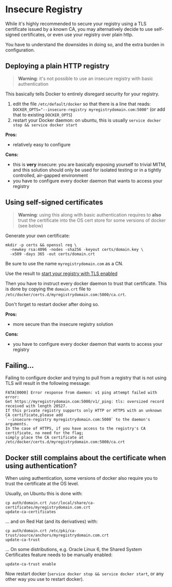 <!--[metadata]>
+++
title = "Testing an insecure registry"
description = "Deploying a Registry in an insecure fashion"
keywords = ["registry, on-prem, images, tags, repository, distribution, insecure"]
+++
<![end-metadata]-->

# Insecure Registry

While it's highly recommended to secure your registry using a TLS certificate issued by a known CA, you may alternatively decide to use self-signed certificates, or even use your registry over plain http.

You have to understand the downsides in doing so, and the extra burden in configuration.

## Deploying a plain HTTP registry

> **Warning**: it's not possible to use an insecure registry with basic authentication

This basically tells Docker to entirely disregard security for your registry.

1. edit the file `/etc/default/docker` so that there is a line that reads: `DOCKER_OPTS="--insecure-registry myregistrydomain.com:5000"` (or add that to existing `DOCKER_OPTS`)
2. restart your Docker daemon: on ubuntu, this is usually `service docker stop && service docker start`

**Pros:**

 - relatively easy to configure
 
**Cons:**
 
 - this is **very** insecure: you are basically exposing yourself to trivial MITM, and this solution should only be used for isolated testing or in a tightly controlled, air-gapped environment
 - you have to configure every docker daemon that wants to access your registry 
  
## Using self-signed certificates

> **Warning**: using this along with basic authentication requires to **also** trust the certificate into the OS cert store for some versions of docker (see below)

Generate your own certificate:

    mkdir -p certs && openssl req \
      -newkey rsa:4096 -nodes -sha256 -keyout certs/domain.key \
      -x509 -days 365 -out certs/domain.crt

Be sure to use the name `myregistrydomain.com` as a CN.

Use the result to [start your registry with TLS enabled](https://github.com/docker/distribution/blob/master/docs/deploying.md#get-a-certificate)

Then you have to instruct every docker daemon to trust that certificate. This is done by copying the `domain.crt` file to `/etc/docker/certs.d/myregistrydomain.com:5000/ca.crt`.

Don't forget to restart docker after doing so.

**Pros:**

 - more secure than the insecure registry solution

**Cons:**

 - you have to configure every docker daemon that wants to access your registry

## Failing...

Failing to configure docker and trying to pull from a registry that is not using TLS will result in the following message:

```
FATA[0000] Error response from daemon: v1 ping attempt failed with error:
Get https://myregistrydomain.com:5000/v1/_ping: tls: oversized record received with length 20527. 
If this private registry supports only HTTP or HTTPS with an unknown CA certificate,please add 
`--insecure-registry myregistrydomain.com:5000` to the daemon's arguments.
In the case of HTTPS, if you have access to the registry's CA certificate, no need for the flag;
simply place the CA certificate at /etc/docker/certs.d/myregistrydomain.com:5000/ca.crt
```

## Docker still complains about the certificate when using authentication?

When using authentication, some versions of docker also require you to trust the certificate at the OS level.

Usually, on Ubuntu this is done with:

    cp auth/domain.crt /usr/local/share/ca-certificates/myregistrydomain.com.crt
    update-ca-certificates

... and on Red Hat (and its derivatives) with:

    cp auth/domain.crt /etc/pki/ca-trust/source/anchors/myregistrydomain.com.crt
    update-ca-trust

... On some distributions, e.g. Oracle Linux 6, the Shared System Certificates feature needs to be manually enabled:

    update-ca-trust enable

Now restart docker (`service docker stop && service docker start`, or any other way you use to restart docker).
